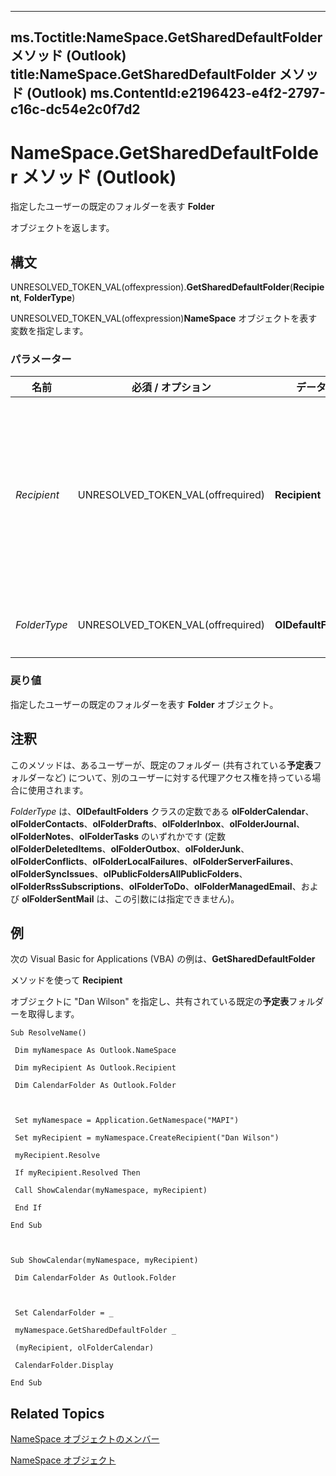 

---
ms.Toctitle:NameSpace.GetSharedDefaultFolder メソッド (Outlook)
title:NameSpace.GetSharedDefaultFolder メソッド (Outlook)
ms.ContentId:e2196423-e4f2-2797-c16c-dc54e2c0f7d2
---
# NameSpace.GetSharedDefaultFolder メソッド (Outlook)




指定したユーザーの既定のフォルダーを表す **Folder**



 オブジェクトを返します。

## 構文
UNRESOLVED_TOKEN_VAL(offexpression).**GetSharedDefaultFolder**(**Recipient**, **FolderType**)



UNRESOLVED_TOKEN_VAL(offexpression)**NameSpace** オブジェクトを表す変数を指定します。

### パラメーター

|**名前**|**必須 / オプション**|**データ型**|**説明**|
|---|---|---|---|
|*Recipient*|UNRESOLVED_TOKEN_VAL(offrequired)|**Recipient**|フォルダーの所有者を指定します。**Recipient** オブジェクトは、名前がサーバーに登録されている必要があります。|
|*FolderType*|UNRESOLVED_TOKEN_VAL(offrequired)|**OlDefaultFolders**|フォルダーの種類を指定します。|



### 戻り値
指定したユーザーの既定のフォルダーを表す **Folder** オブジェクト。





## 注釈
このメソッドは、あるユーザーが、既定のフォルダー (共有されている**予定表**フォルダーなど) について、別のユーザーに対する代理アクセス権を持っている場合に使用されます。



*FolderType* は、**OlDefaultFolders** クラスの定数である **olFolderCalendar**、**olFolderContacts**、**olFolderDrafts**、**olFolderInbox**、**olFolderJournal**、**olFolderNotes**、**olFolderTasks** のいずれかです (定数 **olFolderDeletedItems**、**olFolderOutbox**、**olFolderJunk**、**olFolderConflicts**、**olFolderLocalFailures**、**olFolderServerFailures**、**olFolderSyncIssues**、**olPublicFoldersAllPublicFolders**、**olFolderRssSubscriptions**、**olFolderToDo**、**olFolderManagedEmail**、および **olFolderSentMail** は、この引数には指定できません)。



## 例
次の Visual Basic for Applications (VBA) の例は、**GetSharedDefaultFolder**



 メソッドを使って **Recipient**



 オブジェクトに "Dan Wilson" を指定し、共有されている既定の**予定表**フォルダーを取得します。

```vba
Sub ResolveName() 
 
 Dim myNamespace As Outlook.NameSpace 
 
 Dim myRecipient As Outlook.Recipient 
 
 Dim CalendarFolder As Outlook.Folder 
 
 
 
 Set myNamespace = Application.GetNamespace("MAPI") 
 
 Set myRecipient = myNamespace.CreateRecipient("Dan Wilson") 
 
 myRecipient.Resolve 
 
 If myRecipient.Resolved Then 
 
 Call ShowCalendar(myNamespace, myRecipient) 
 
 End If 
 
End Sub 
 
 
 
Sub ShowCalendar(myNamespace, myRecipient) 
 
 Dim CalendarFolder As Outlook.Folder 
 
 
 
 Set CalendarFolder = _ 
 
 myNamespace.GetSharedDefaultFolder _ 
 
 (myRecipient, olFolderCalendar) 
 
 CalendarFolder.Display 
 
End Sub
```




## Related Topics

[NameSpace オブジェクトのメンバー](d7a978a3-a2c8-6195-c5f8-af8773500456.md)

[NameSpace オブジェクト](f0dcaa19-07f5-5d42-a3bf-2e42b7885644.md)




